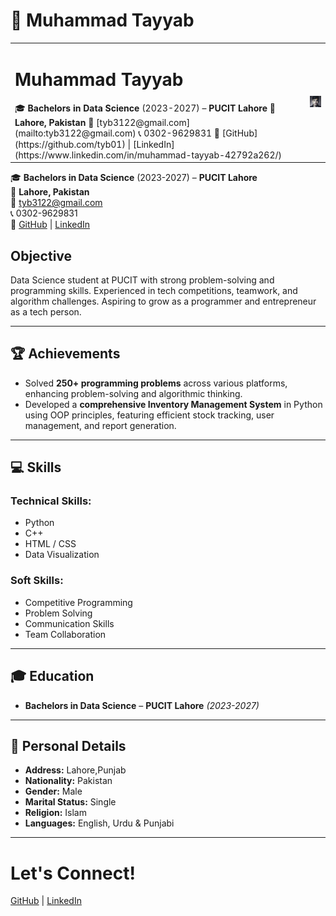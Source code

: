 # 💼 Muhammad Tayyab  

<table>
  <tr>
    <td>
      <h1>Muhammad Tayyab</h1>
      🎓 <strong>Bachelors in Data Science</strong> (2023-2027) – <strong>PUCIT Lahore</strong>  
      📍 <strong>Lahore, Pakistan</strong>  
      📧 [tyb3122@gmail.com](mailto:tyb3122@gmail.com)  
      📞 0302-9629831  
      🔗 [GitHub](https://github.com/tyb01) | [LinkedIn](https://www.linkedin.com/in/muhammad-tayyab-42792a262/)  
    </td>
    <td>
      <img src="https://github.com/tyb01/tyb01/blob/main/PROFILEPIC.jpg" width="150">
    </td>
  </tr>
</table>


🎓 **Bachelors in Data Science** (2023-2027) – **PUCIT Lahore**  
📍 **Lahore, Pakistan**  
📧 [tyb3122@gmail.com](mailto:tyb3122@gmail.com)  
📞 0302-9629831  
🔗 [GitHub](https://github.com/tyb01) | [LinkedIn](https://www.linkedin.com/in/muhammad-tayyab-42792a262/)  

## Objective  
Data Science student at PUCIT with strong problem-solving and programming skills. Experienced in tech competitions, teamwork, and algorithm challenges. Aspiring to grow as a programmer and entrepreneur as a tech person. 

---

## 🏆 Achievements  
- Solved **250+ programming problems** across various platforms, enhancing problem-solving and algorithmic thinking.  
- Developed a **comprehensive Inventory Management System** in Python using OOP principles, featuring efficient stock tracking, user management, and report generation.  

---

## 💻 Skills  
### **Technical Skills:**  
-  Python  
-  C++  
-  HTML / CSS  
-  Data Visualization

### **Soft Skills:**  
-  Competitive Programming  
-  Problem Solving  
-  Communication Skills  
-  Team Collaboration  

---

## 🎓 Education  
- **Bachelors in Data Science** – **PUCIT Lahore** *(2023-2027)*  

---

## 📌 Personal Details  
- **Address:** Lahore,Punjab 
- **Nationality:** Pakistan  
- **Gender:** Male  
- **Marital Status:** Single  
- **Religion:** Islam   
- **Languages:** English, Urdu & Punjabi  

---

# **Let's Connect!**  
[GitHub](https://github.com/tyb01) | [LinkedIn](https://www.linkedin.com/in/muhammad-tayyab-42792a262/)  

